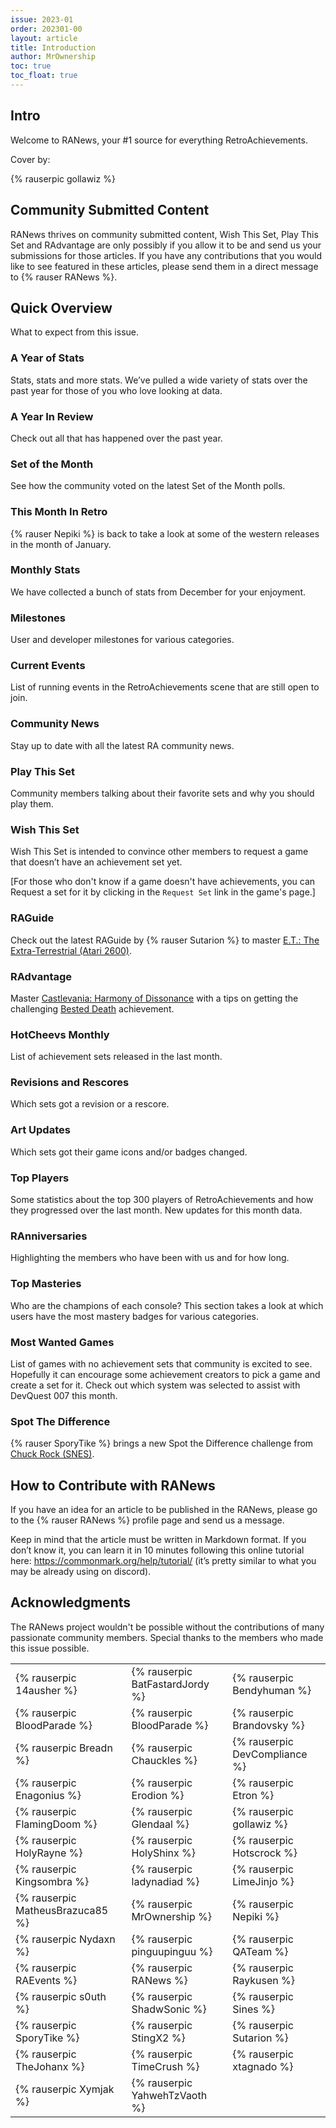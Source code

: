 ```yaml
---
issue: 2023-01
order: 202301-00
layout: article
title: Introduction
author: MrOwnership
toc: true
toc_float: true
---
```


## Intro
Welcome to RANews, your #1 source for everything RetroAchievements.

Cover by:
<div class="bingo-winner-small">
    {% rauserpic gollawiz %}
</div>

## Community Submitted Content
RANews thrives on community submitted content, Wish This Set, Play This Set and RAdvantage are only possibly if you allow it to be and send us your submissions for those articles. If you have any contributions that you would like to see featured in these articles, please send them in a direct message to {% rauser RANews %}.


## Quick Overview
What to expect from this issue.


### A Year of Stats

Stats, stats and more stats. We’ve pulled a wide variety of stats over the past year for those of you who love looking at data.


### A Year In Review

Check out all that has happened over the past year.


### Set of the Month
See how the community voted on the latest Set of the Month polls.


### This Month In Retro
{% rauser Nepiki %} is back to take a look at some of the western releases in the month of January.


### Monthly Stats
We have collected a bunch of stats from December for your enjoyment.


### Milestones
User and developer milestones for various categories.


### Current Events
List of running events in the RetroAchievements scene that are still open to join.


### Community News
Stay up to date with all the latest RA community news.


### Play This Set
Community members talking about their favorite sets and why you should play them.


### Wish This Set
Wish This Set is intended to convince other members to request a game that doesn’t have an achievement set yet.

[For those who don't know if a game doesn't have achievements, you can Request a set for it by clicking in the `Request Set` link in the game's page.]


### RAGuide
Check out the latest RAGuide by {% rauser Sutarion %} to master [E.T.: The Extra-Terrestrial (Atari 2600)](https://retroachievements.org/game/11710).


### RAdvantage
Master [Castlevania: Harmony of Dissonance](https://retroachievements.org/game/2353) with a tips on getting the challenging [Bested Death](https://retroachievements.org/game/148821) achievement.

### HotCheevs Monthly
List of achievement sets released in the last month.


### Revisions and Rescores
Which sets got a revision or a rescore.


### Art Updates
Which sets got their game icons and/or badges changed.


### Top Players
Some statistics about the top 300 players of RetroAchievements and how they progressed over the last month. New updates for this month data.


### RAnniversaries
Highlighting the members who have been with us and for how long.


### Top Masteries
Who are the champions of each console? This section takes a look at which users have the most mastery badges for various categories.


### Most Wanted Games
List of games with no achievement sets that community is excited to see. Hopefully it can encourage some achievement creators to pick a game and create a set for it. Check out which system was selected to assist with DevQuest 007 this month.


### Spot The Difference
{% rauser SporyTike %} brings a new Spot the Difference challenge from [Chuck Rock (SNES)](https://retroachievements.org/game/331).


## How to Contribute with RANews
If you have an idea for an article to be published in the RANews, please go to the {% rauser RANews %} profile page and send us a message.

Keep in mind that the article must be written in Markdown format. If you don’t know it, you can learn it in 10 minutes following this online tutorial here: <https://commonmark.org/help/tutorial/> (it’s pretty similar to what you may be already using on discord).


## Acknowledgments
The RANews project wouldn't be possible without the contributions of many passionate community members. Special thanks to the members who made this issue possible.

|                                  |                                 |                               |
| -------------------------------- | ------------------------------- | ----------------------------- |
| {% rauserpic 14ausher %}         | {% rauserpic BatFastardJordy %} | {% rauserpic Bendyhuman %}    |
| {% rauserpic BloodParade %}      | {% rauserpic BloodParade %}     | {% rauserpic Brandovsky %}    |
| {% rauserpic Breadn %}           | {% rauserpic Chauckles %}       | {% rauserpic DevCompliance %} |
| {% rauserpic Enagonius %}        | {% rauserpic Erodion %}         | {% rauserpic Etron %}         |
| {% rauserpic FlamingDoom %}      | {% rauserpic Glendaal %}        | {% rauserpic gollawiz %}      |
| {% rauserpic HolyRayne %}        | {% rauserpic HolyShinx %}       | {% rauserpic Hotscrock %}     |
| {% rauserpic Kingsombra %}       | {% rauserpic ladynadiad %}      | {% rauserpic LimeJinjo %}     |
| {% rauserpic MatheusBrazuca85 %} | {% rauserpic MrOwnership %}     | {% rauserpic Nepiki %}        |
| {% rauserpic Nydaxn %}           | {% rauserpic pinguupinguu %}    | {% rauserpic QATeam %}        |
| {% rauserpic RAEvents %}         | {% rauserpic RANews %}          | {% rauserpic Raykusen %}      |
| {% rauserpic s0uth %}            | {% rauserpic ShadwSonic %}      | {% rauserpic Sines %}         |
| {% rauserpic SporyTike %}        | {% rauserpic StingX2 %}         | {% rauserpic Sutarion %}      |
| {% rauserpic TheJohanx %}        | {% rauserpic TimeCrush %}       | {% rauserpic xtagnado %}      |
| {% rauserpic Xymjak %}           | {% rauserpic YahwehTzVaoth %}   |                               |